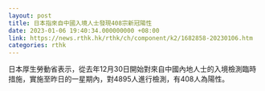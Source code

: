 ```yaml
---
layout: post
title: 日本指來自中國入境人士發現408宗新冠陽性
date: 2023-01-06 19:40:34.000000000 +08:00
link: https://news.rthk.hk/rthk/ch/component/k2/1682858-20230106.htm
categories: rthk
---
```


日本厚生勞動省表示，從去年12月30日開始對來自中國內地人士的入境檢測臨時措施，實施至昨日的一星期內，對4895人進行檢測，有408人為陽性。
